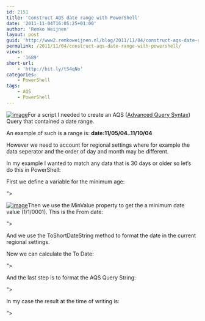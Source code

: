 ```yaml
---
id: 2151
title: 'Construct AQS date range with PowerShell'
date: '2011-11-04T16:05:25+01:00'
author: 'Remko Weijnen'
layout: post
guid: 'http://www2.remkoweijnen.nl/blog/2011/11/04/construct-aqs-date-range-with-powershell/'
permalink: /2011/11/04/construct-aqs-date-range-with-powershell/
views:
    - '1689'
short-url:
    - 'http://bit.ly/tS4qNo'
categories:
    - PowerShell
tags:
    - AQS
    - PowerShell
---
```


[![image](http://192.168.40.25:8081/wp-content/uploads/2011/11/image_thumb.png "image")](http://192.168.40.25:8081/wp-content/uploads/2011/11/image.png)For a script I needed to create an AQS ([Advanced Query Syntax](http://msdn.microsoft.com/en-us/library/aa965711(v=vs.85).aspx)) Query that contained a date range.

An example of such is a range is: **date:11/05/04..11/10/04**

However we need to account for regional settings where for example the data seperator and the order of day and month may be different.

In my example I wanted to match any data that is 30 days or older so let’s do this in PowerShell:

First we define a variable for the minimum age:

 “&gt;

[![image](http://192.168.40.25:8081/wp-content/uploads/2011/11/image_thumb1.png "image")](http://192.168.40.25:8081/wp-content/uploads/2011/11/image1.png)Then we use the MinValue property to get the a minimum date value (1/1/0001). This is the From date:

“&gt;

And we use the ToShortDateString method to format the date in the current regional settings.

Now we can calculate the To Date:

“&gt;

And the last step is to format the AQS Query String:

“&gt;

In my case the result at the time of writing is:

“&gt;
